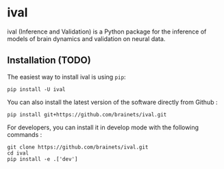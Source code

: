 ival
===========

ival (Inference and Validation) is a Python package for the inference of models of brain dynamics and validation on neural data.

Installation (TODO)
-----------

The easiest way to install ival is using ``pip``:

    pip install -U ival

You can also install the latest version of the software directly from Github :

    pip install git+https://github.com/brainets/ival.git

For developers, you can install it in develop mode with the following commands :

    git clone https://github.com/brainets/ival.git
    cd ival
    pip install -e .['dev']
